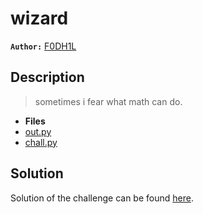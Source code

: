 # wizard

**`Author:`** [F0DH1L](https://github.com/fodhil-ben)

## Description
  > sometimes i fear what math can do.

- **Files** 
- [out.py](./solution/out.py)
- [chall.py](./challenge/chall.py) 

## Solution

Solution of the challenge can be found [here](solution/).

